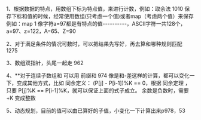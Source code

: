 1、根据数据的特点，用数组下标为特点值，来进行计数，例如：取余法 1010
    保存下标和值的时候，经常使用数组(只考虑一个值)或者map（考虑两个值）来保存 例如：map 1
    像字符a=97都是有特点的值----------，ASCII字符一共128个，a=97、z=122，A=65、Z=90
    
2、对于满足条件的情况可数时，可以把结果先写好，再去算和哪种规则匹配 1275

3、数组双指针，头尾一起走 962


4、**对于连续子数组和 可以用 前缀和  974
像是和-差这样的计算，都可以变化一下，变成其他方式，比如
同余定义： (P[j] - P[i-1])%K == 0，根据 同余定理 ，只要 P[j]%K == P[i-1]%K，就可以保证上面的式子成立。
余数是负数时，需要+K 变成整数


5、动态规划，目前的值可以由已算好的子值，小变化一下计算出来p978，53